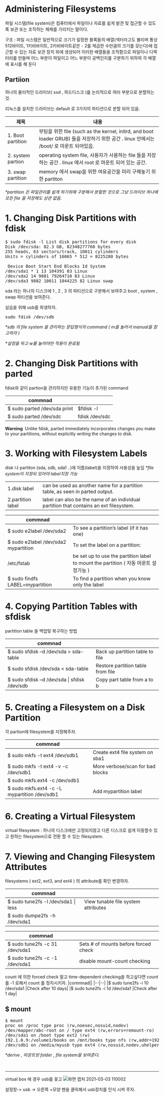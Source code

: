 # Administering Filesystems

파일 시스템(file system)은 컴퓨터에서 파일이나 자료를 쉽게 발견 및 접근할 수 있도록 보관 또는 조직하는 체제를 가리키는 말이다.

구조 : 파일 시스템은 일반적으로 크기가 일정한 블록들의 배열(섹터라고도 불리며 통상 512바이트, 1키비바이트, 2키비바이트같은 - 2를 제곱한 수만큼의 크기를 갖는다)에 접근할 수 있는 자료 보관 장치 위에 생성되어 이러한 배열들을 조직함으로 파일이나 디렉터리를 만들며 어느 부분이 파일이고 어느 부분이 공백인지를 구분하기 위하여 각 배열에 표시를 해 둔다

## Partiion

하나의 물리적인 드라이브( ssd , 하드디스크 )를 논리적으로 여러 부분으로 분할하는 것.

리눅스를 설치한 드라이브는 default 로 3가지의 파티션으로 분할 되어 있음. 

|제목|내용|
|-----------------|---|
|1. Boot partition |부팅을 위한 file (such as the kernel, initrd, and boot loader GRUB) 들을 저장하기 위한 공간 . linux 안에서는 /boot/ 로 마운트 되어있음.  |
|2. system partion |operating system file, 사용자가 사용하는 file 들을 저장하는 공간 . linux 에서 root 로 마운트 되어 있는 공간. |
|3. swap partition |memory 에서 swap을 위한 여유공간을 미리 구해놓기 위한 partiton  |

*\*partition 은 파일관리를 쉽게 하기위해 구분해서 분할한 것으로 그냥 드라이브 하나에 모든 file 을 저장해도 상관 없음.*




# 1. Changing Disk Partitions with fdisk

<pre>
$ sudo fdisk -l List disk partitions for every disk
Disk /dev/sda: 82.3 GB, 82348277760 bytes
255 heads, 63 sectors/track, 10011 cylinders
Units = cylinders of 16065 * 512 = 8225280 bytes

 Device Boot Start End Blocks Id System
/dev/sda1 * 1 13 104391 83 Linux
/dev/sda2 14 9881 79264710 83 Linux
/dev/sda3 9882 10011 1044225 82 Linux swap
</pre>
sda 라는 하나의 디스크에 1 , 2 , 3 의 파티션으로 구분해서 보여주고 boot , system , swap 파티션을 보여준다.

실습을 위해 usb를 희생하자.
<pre>
sudo fdisk /dev/sdb
</pre>
*\*sdb 의 file system 을 관리하는 문답형식의 command ( m을 눌러서 manual을 참고하자 )*

*\*설정을 하고 w를 눌러야만 적용이 완료됨*




# 2. Changing Disk Partitions with parted

fdisk와 같이 partion을 관리하지만 유용한 기능이 추가된 command

|commnad||
|--|--|
|$ sudo parted /dev/sda print | $fdisk -l |
|$ sudo parted /dev/sdc | fdisk /dev/sdc |

**Warning** Unlike fdisk, parted immediately incorporates changes you make
to your partitions, without explicitly writing the changes to disk.




# 3. Working with Filesystem Labels

disk 나 partiton (sda, sdb, sda1 ..)에 이름(label)을 지정하여 사용성을 높임 
*\*file system이 지정되 있어야 label지정 가능*

|||
|--|--|
|1.disk label| can be used as another name for a partition table, as seen in parted output. |
|2.partition label| label can also be the name of an individual partition that contains an ext filesystem.|


|commnad||
|--|--|
|$ sudo e2label /dev/sda2 | To see a partition’s label (if it has one)|
|$ sudo e2label /dev/sda2 mypartition | To set the label on a partition:|
|/etc/fstab  |  be set up to use the partition label to mount the partition ( 자동 마운트 설정가능 ) |
|$ sudo findfs LABEL=mypartition | To find a partition when you know only the label|




# 4. Copying Partition Tables with sfdisk

partition table 을 백업및 복구하는 방법

|commnad||
|--|--|
|$ sudo sfdisk –d /dev/sda > sda-table |Back up partition table to file|
|$ sudo sfdisk /dev/sda < sda-table| Restore partition table from file|
|$ sudo sfdisk –d /dev/sda \| sfdisk /dev/sdb |Copy part table from a to b|





# 5. Creating a Filesystem on a Disk Partition

각 partion에 filesystem을 지정해주자. 

|commnad||
|--|--|
|$ sudo mkfs -t ext4 /dev/sdb1 |Create ext4 file system on sba1|
|$ sudo mkfs -t ext4 -v -c /dev/sdb1 |More verbose/scan for bad blocks|
|$ sudo mkfs.ext4 -c /dev/sdb1|
|$ sudo mkfs.ext4 -c -L mypartition /dev/sdb1 | Add mypartition label|



# 6. Creating a Virtual Filesystem

virtual filesystem : 하나의 디스크에만 고정되지않고 다른 디스크로 쉽게 이동할수 있고 원하는 filesystem으로 전환 할 수 있는 filesystem.

# 7. Viewing and Changing Filesystem Attributes

 filesystems ( ext2, ext3, and ext4 ) 의 attribute를 확인 변경하자. 
 
|commnad||
|--|--|
|$ sudo tune2fs -l /dev/sda1 \| less    | View tunable file system attributes|
|$ sudo dumpe2fs -h /dev/sda1| |


|commnad||
|--|--|
|$ sudo tune2fs -c 31 /dev/sda1 |Sets # of mounts before forced check | 
|$ sudo tune2fs -c -1 /dev/sda1| disable mount-count checking|

count 에 의한 forced check 말고 time-dependent checking을 하고싶다면 count를 -1 로해서 count 를 정지시키자. 
|commnad||
|--|--|
|$ sudo tune2fs -i 10 /dev/sda1 |Check after 10 days|
|$ sudo tune2fs -i 1d /dev/sda1 |Check after 1 day|

$ mount
----



<pre>
$ mount 
proc on /proc type proc (rw,noexec,nosuid,nodev)
/dev/mapper/abc-root on / type ext4 (rw,errors=remount-ro)
/dev/sda1 on /boot type ext2 (rw)
192.1.0.9:/volume1/books on /mnt/books type nfs (rw,addr=192.1.1.9)
/dev/sdb1 on /media/myusb type ext4 (rw,nosuid,nodev,uhelper=udisks)
</pre>
*\*derive , 마운트된 folder , file system을 보여준다.*

<pre>

</pre>



----
virtual box 에 경우 usb를 꽃고 
![화면 캡처 2021-03-03 110002](https://user-images.githubusercontent.com/78835559/109741041-a5073a00-7c0f-11eb-80bc-58e91d43e3ee.png)

설정창-> usb -> 오른쪽 +모양 펜을 클릭해서 usb장치를 인식 시켜 주자. 

